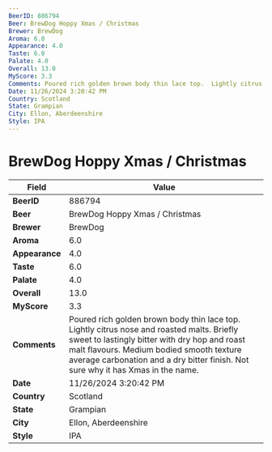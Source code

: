 ```yaml
---
BeerID: 886794
Beer: BrewDog Hoppy Xmas / Christmas
Brewer: BrewDog
Aroma: 6.0
Appearance: 4.0
Taste: 6.0
Palate: 4.0
Overall: 13.0
MyScore: 3.3
Comments: Poured rich golden brown body thin lace top.  Lightly citrus nose and roasted malts. Briefly sweet to lastingly bitter with dry hop and roast malt flavours. Medium bodied smooth texture average carbonation and a dry bitter finish.  Not sure why it has Xmas in the name.
Date: 11/26/2024 3:20:42 PM
Country: Scotland
State: Grampian
City: Ellon, Aberdeenshire
Style: IPA
---
```


# BrewDog Hoppy Xmas / Christmas

| Field         | Value |
|---------------|-------|
| **BeerID** | 886794 |
| **Beer** | BrewDog Hoppy Xmas / Christmas |
| **Brewer** | BrewDog |
| **Aroma** | 6.0 |
| **Appearance** | 4.0 |
| **Taste** | 6.0 |
| **Palate** | 4.0 |
| **Overall** | 13.0 |
| **MyScore** | 3.3 |
| **Comments** | Poured rich golden brown body thin lace top.  Lightly citrus nose and roasted malts. Briefly sweet to lastingly bitter with dry hop and roast malt flavours. Medium bodied smooth texture average carbonation and a dry bitter finish.  Not sure why it has Xmas in the name. |
| **Date** | 11/26/2024 3:20:42 PM |
| **Country** | Scotland |
| **State** | Grampian |
| **City** | Ellon, Aberdeenshire |
| **Style** | IPA |
